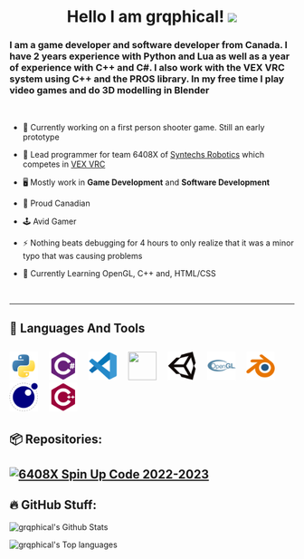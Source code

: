 <h1 align="center">Hello I am grqphical! <img src="https://raw.githubusercontent.com/MartinHeinz/MartinHeinz/master/wave.gif" width="30px"></h1>

### I am a game developer and software developer from Canada. I have 2 years experience with Python and Lua as well as a year of experience with C++ and C#. I also work with the VEX VRC system using C++ and the PROS library. In my free time I play video games and do 3D modelling in Blender
<br>

- 📝 Currently working on a first person shooter game. Still an early prototype
  
- 🤖 Lead programmer for team 6408X of [Syntechs Robotics](https://www.syntechsrobotics.ca) which competes in [VEX VRC](https://www.vexrobotics.com/v5/competition/vrc-current-game)
  
- 🖥️ Mostly work in **Game Development** and **Software Development**
  
- 🍁 Proud Canadian

- 🕹️ Avid Gamer

- ⚡ Nothing beats debugging for 4 hours to only realize that it was a minor typo that was causing problems

- 📖 Currently Learning OpenGL, C++ and, HTML/CSS
<br>

---
## 🔧 Languages And Tools
[<img src="https://raw.githubusercontent.com/devicons/devicon/master/icons/python/python-original.svg" width="50" height="50">](https://www.python.org/)&nbsp;&nbsp;&nbsp;
[<img src="https://raw.githubusercontent.com/devicons/devicon/master/icons/csharp/csharp-plain.svg" width="50" height="50">](https://dotnet.microsoft.com/en-us/)&nbsp;&nbsp;&nbsp;
[<img src="https://raw.githubusercontent.com/devicons/devicon/master/icons/vscode/vscode-original.svg" width="50" height="50">](https://code.visualstudio.com/)&nbsp;&nbsp;&nbsp;
[<img src="https://avatars.githubusercontent.com/u/14814081?s=200&v=4" width="50" height="50">](https://pros.cs.purdue.edu/)&nbsp;&nbsp;&nbsp;
[<img src="https://raw.githubusercontent.com/devicons/devicon/master/icons/unity/unity-original.svg" width="50" height="50">](https://unity.com)&nbsp;&nbsp;&nbsp;
[<img src="https://raw.githubusercontent.com/devicons/devicon/master/icons/opengl/opengl-plain.svg" width="50" height="50">](https://www.opengl.org/)&nbsp;&nbsp;&nbsp;
[<img src="https://raw.githubusercontent.com/devicons/devicon/master/icons/blender/blender-original.svg" width="50" height="50">](https://www.blender.org)&nbsp;&nbsp;&nbsp;
[<img src="https://raw.githubusercontent.com/devicons/devicon/master/icons/lua/lua-original.svg" width="50" height="50">](https://www.roblox.com/create)&nbsp;&nbsp;&nbsp;
[<img src="https://github.com/devicons/devicon/blob/master/icons/cplusplus/cplusplus-plain.svg" width="50" height="50">](https://www.cplusplus.com)
---
## 📦 Repositories:
[![6408X Spin Up Code 2022-2023](https://github-readme-stats.vercel.app/api/pin/?username=grqphical07&repo=spin-up&theme=dark)](https://www.github.com/grqphical07/spin-up)
---
## 🔥 GitHub Stuff:
![grqphical's Github Stats](https://github-readme-stats.vercel.app/api?username=grqphical07&theme=dark)

![grqphical's Top languages](https://github-readme-stats.vercel.app/api/top-langs/?username=grqphical07&theme=dark&cache-control=no-cache)
